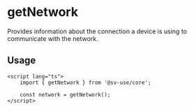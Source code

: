 # getNetwork

Provides information about the connection a device is using to communicate with
the network.

## Usage

```svelte
<script lang="ts">
	import { getNetwork } from '@sv-use/core';

	const network = getNetwork();
</script>
```
